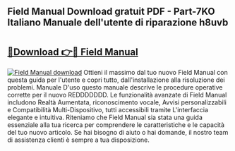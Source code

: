 ## Field Manual Download gratuit PDF - Part-7KO Italiano Manuale dell'utente di riparazione h8uvb

# <h2><a href="http://dfb1ju.blite.top/?on=Field+Manual">🔗Download 👉🔴 Field Manual</a></h2>

[![Field Manual download](https://i.imgur.com/lujVjoI.png)](http://dfb1ju.blite.top/?on=Field+Manual)
Ottieni il massimo dal tuo nuovo Field Manual con questa guida per l'utente e copri tutto, dall'installazione alla risoluzione dei problemi. Manuale D'uso questo manuale descrive le procedure operative corrette per il nuovo REDDDDDDD. Le funzionalità avanzate di Field Manual includono Realtà Aumentata, riconoscimento vocale, Avvisi personalizzabili e Compatibilità Multi-Dispositivo, tutti accessibili tramite L'interfaccia elegante e intuitiva. Riteniamo che Field Manual sia stata una guida essenziale alla tua ricerca per comprendere le caratteristiche e le capacità del tuo nuovo articolo. Se hai bisogno di aiuto o hai domande, il nostro team di assistenza clienti è sempre a tua disposizione.
